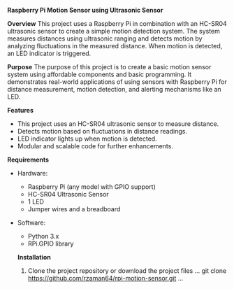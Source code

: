 **Raspberry Pi Motion Sensor using Ultrasonic Sensor**

**Overview**
This project uses a Raspberry Pi in combination with an HC-SR04 ultrasonic sensor to create a simple motion detection system. 
The system measures distances using ultrasonic ranging and detects motion by analyzing fluctuations in the measured distance. 
When motion is detected, an LED indicator is triggered.

**Purpose**
The purpose of this project is to create a basic motion sensor system using affordable components and basic programming. 
It demonstrates real-world applications of using sensors with Raspberry Pi for distance measurement, motion detection, and 
alerting mechanisms like an LED.

**Features**
- This project uses an HC-SR04 ultrasonic sensor to measure distance.
- Detects motion based on fluctuations in distance readings.
- LED indicator lights up when motion is detected.
- Modular and scalable code for further enhancements.

**Requirements**
- Hardware:
    - Raspberry Pi (any model with GPIO support)
    - HC-SR04 Ultrasonic Sensor
    - 1 LED
    - Jumper wires and a breadboard
- Software:
    - Python 3.x
    - RPi.GPIO library

  **Installation**
  1. Clone the project repository or download the project files
     ...
     git clone https://github.com/rzaman64/rpi-motion-sensor.git
     ...
